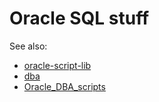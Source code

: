 # Oracle SQL stuff

See also:

- [oracle-script-lib](https://github.com/jkstill/oracle-script-lib)
- [dba](https://github.com/oraclebase/dba)
- [Oracle_DBA_scripts](https://github.com/LucaCanali/Oracle_DBA_scripts)